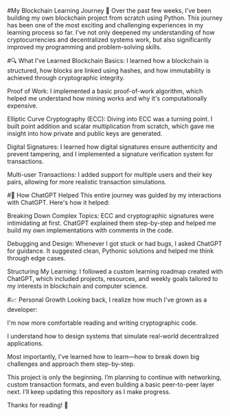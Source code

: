 #My Blockchain Learning Journey 🚀
Over the past few weeks, I've been building my own blockchain project from scratch using Python. This journey has been one of the most exciting and challenging experiences in my learning process so far. I've not only deepened my understanding of how cryptocurrencies and decentralized systems work, but also significantly improved my programming and problem-solving skills.

#🔍 What I've Learned
Blockchain Basics: I learned how a blockchain is structured, how blocks are linked using hashes, and how immutability is achieved through cryptographic integrity.

Proof of Work: I implemented a basic proof-of-work algorithm, which helped me understand how mining works and why it's computationally expensive.

Elliptic Curve Cryptography (ECC): Diving into ECC was a turning point. I built point addition and scalar multiplication from scratch, which gave me insight into how private and public keys are generated.

Digital Signatures: I learned how digital signatures ensure authenticity and prevent tampering, and I implemented a signature verification system for transactions.

Multi-user Transactions: I added support for multiple users and their key pairs, allowing for more realistic transaction simulations.

#🤖 How ChatGPT Helped
This entire journey was guided by my interactions with ChatGPT. Here's how it helped:

Breaking Down Complex Topics: ECC and cryptographic signatures were intimidating at first. ChatGPT explained them step-by-step and helped me build my own implementations with comments in the code.

Debugging and Design: Whenever I got stuck or had bugs, I asked ChatGPT for guidance. It suggested clean, Pythonic solutions and helped me think through edge cases.

Structuring My Learning: I followed a custom learning roadmap created with ChatGPT, which included projects, resources, and weekly goals tailored to my interests in blockchain and computer science.

#📈 Personal Growth
Looking back, I realize how much I've grown as a developer:

I'm now more comfortable reading and writing cryptographic code.

I understand how to design systems that simulate real-world decentralized applications.

Most importantly, I've learned how to learn—how to break down big challenges and approach them step-by-step.

This project is only the beginning. I’m planning to continue with networking, custom transaction formats, and even building a basic peer-to-peer layer next. I’ll keep updating this repository as I make progress.

Thanks for reading! 🌟
